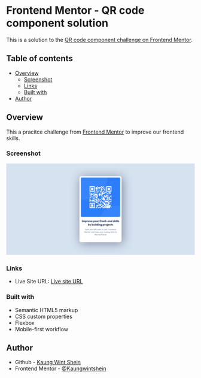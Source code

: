 # Frontend Mentor - QR code component solution

This is a solution to the [QR code component challenge on Frontend Mentor](https://www.frontendmentor.io/challenges/qr-code-component-iux_sIO_H).

## Table of contents

- [Overview](#overview)
  - [Screenshot](#screenshot)
  - [Links](#links)
  - [Built with](#built-with)
- [Author](#author)

## Overview

This a pracitce challenge from [Frontend Mentor](https://www.frontendmentor.io) to improve our frontend skills.

### Screenshot

![](./screenshot.jpg)

### Links

- Live Site URL: [Live site URL](https://kaungwintshein.github.io/qr-code-component/)

### Built with

- Semantic HTML5 markup
- CSS custom properties
- Flexbox
- Mobile-first workflow

## Author

- Github - [Kaung Wint Shein](https://github.com/Kaungwintshein)
- Frontend Mentor - [@Kaungwintshein](https://www.frontendmentor.io/profile/Kaungwintshein)
